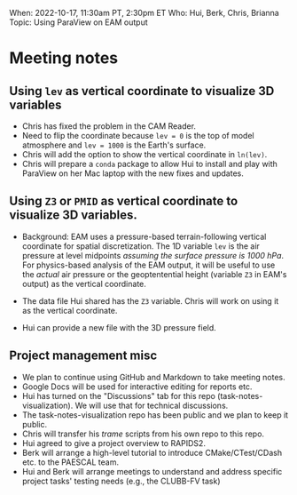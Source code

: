 When: 2022-10-17, 11:30am PT, 2:30pm ET
Who: Hui, Berk, Chris, Brianna
Topic: Using ParaView on EAM output

# Meeting notes

## Using `lev` as vertical coordinate to visualize 3D variables

- Chris has fixed the problem in the CAM Reader. 
- Need to flip the coordinate because `lev = 0` is the top of model atmosphere and `lev = 1000` is the Earth's surface.
- Chris will add the option to show the vertical coordinate in `ln(lev)`.
- Chris will prepare a `conda` package to allow Hui to install and play with ParaView on her Mac laptop with the new fixes and updates.

## Using `Z3` or `PMID` as vertical coordinate to visualize 3D variables.

- Background: EAM uses a pressure-based terrain-following vertical coordinate for spatial discretization.
The 1D variable `lev` is the air pressure at level midpoints _assuming the surface pressure is 1000 hPa_.
For physics-based analysis of the EAM output, it will be useful to use the _actual_ air pressure
or the geoptentential height (variable `Z3` in EAM's output) as the vertical coordinate.

- The data file Hui shared has the `Z3` variable. Chris will work on using it as the vertical coordinate.
- Hui can provide a new file with the 3D pressure field.

## Project management misc

- We plan to continue using GitHub and Markdown to take meeting notes. 
- Google Docs will be used for interactive editing for reports etc.
- Hui has turned on the "Discussions" tab for this repo (task-notes-visualization). We will use that for technical discussions.
- The task-notes-visualization repo has been public and we plan to keep it public.
- Chris will transfer his _trame_ scripts from his own repo to this repo.
- Hui agreed to give a project overview to RAPIDS2.
- Berk will arrange a high-level tutorial to introduce CMake/CTest/CDash etc. to the PAESCAL team.
- Hui and Berk will arrange meetings to understand and address specific project tasks' testing needs (e.g., the CLUBB-FV task)
